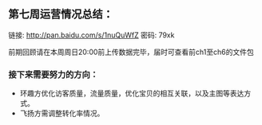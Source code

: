 ## 第七周运营情况总结：
链接: http://pan.baidu.com/s/1nuQuWfZ 密码: 79xk

前期回顾请在本周周日20:00前上传数据完毕，届时可查看前ch1至ch6的文件包
### 接下来需要努力的方向：
- 环趣方优化访客质量，流量质量，优化宝贝的相互关联，以及主图等表达方式。
- 飞扬方需调整转化率情况。
